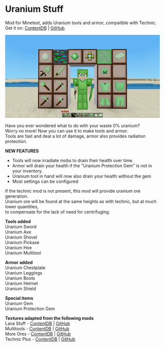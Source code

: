 # Uranium Stuff
Mod for Minetest, adds Uranium tools and armor, compatible with Technic.  
Get it on: [ContentDB](https://content.minetest.net/packages/Epoxum/uraniumstuff/) | [GitHub](https://github.com/cermak-petr/uraniumstuff)

![Screenshot](screenshot.png "Screenshot")

Have you ever wondered what to do with your waste 0% uranium?  
Worry no more! Now you can use it to make tools and armor.  
Tools are fast and deal a lot of damage, armor also provides radiation protection.  

__NEW FEATURES__
 * Tools will now irradiate mobs to drain their health over time.
 * Armor will drain your health if the "Uranium Protection Gem" is not in your inventory.
 * Uranium tool in hand will now also drain your health without the gem
 * Most settings can be configured

If the technic mod is not present, this mod will provide uranium ore generation.  
Uranium ore will be found at the same heights as with technic, but at much lower quantities,  
to compensate for the lack of need for centrifuging.  

__Tools added__  
Uranium Sword  
Uranium Axe  
Uranium Shovel  
Uranium Pickaxe  
Uranium Hoe  
Uranium Multitool  
    
__Armor added__  
Uranium Chestplate  
Uranium Leggings  
Uranium Boots  
Uranium Helmet  
Uranium Shield  

__Special items__  
Uranium Gem  
Uranium Protection Gem


__Textures adapted from the following mods__  
Lava Stuff - [ContentDB](https://content.minetest.net/packages/Lone_Wolf/lavastuff/) | [GitHub](https://github.com/minetest-mods/lavastuff)  
Multitools - [ContentDB](https://content.minetest.net/packages/ChimneySwift/multitools/) | [GitHub](https://github.com/ChimneySwift/multitools)  
More Ores - [ContentDB](https://content.minetest.net/packages/Calinou/moreores/) | [GitHub](https://github.com/minetest-mods/moreores)  
Technic Plus - [ContentDB](https://content.minetest.net/packages/mt-mods/technic_plus/) | [GitHub](https://github.com/mt-mods/technic)  
